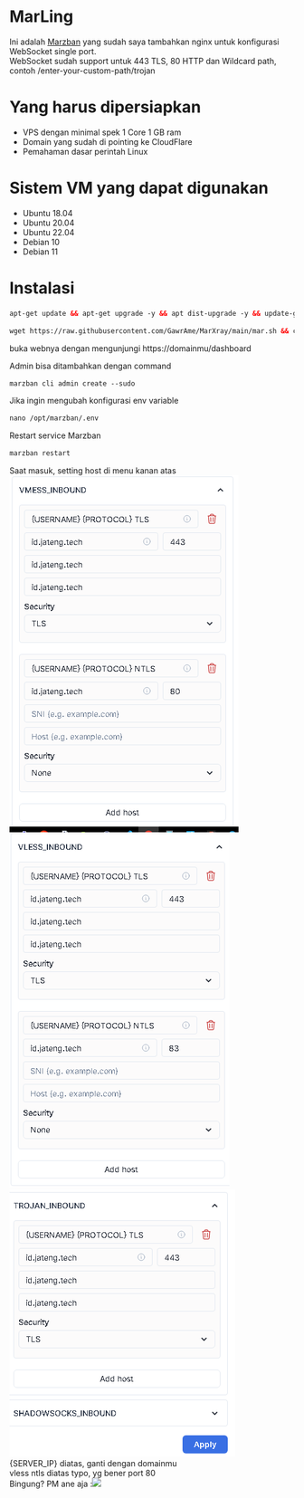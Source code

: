 # MarLing

Ini adalah [Marzban](https://github.com/Gozargah/Marzban) yang sudah saya tambahkan nginx untuk konfigurasi WebSocket single port. </br>
WebSocket sudah support untuk 443 TLS, 80 HTTP dan Wildcard path, contoh /enter-your-custom-path/trojan

# Yang harus dipersiapkan
- VPS dengan minimal spek 1 Core 1 GB ram
- Domain yang sudah di pointing ke CloudFlare
- Pemahaman dasar perintah Linux

# Sistem VM yang dapat digunakan

- Ubuntu 18.04 </br>
- Ubuntu 20.04 </br>
- Ubuntu 22.04 </br>
- Debian 10 </br>
- Debian 11 </br>



# Instalasi
  ```html
 apt-get update && apt-get upgrade -y && apt dist-upgrade -y && update-grub && reboot
 ```
 ```html
 wget https://raw.githubusercontent.com/GawrAme/MarXray/main/mar.sh && chmod +x mar.sh && ./mar.sh
 ```
 

 
buka webnya dengan mengunjungi https://domainmu/dashboard <br>

Admin bisa ditambahkan dengan command
```html
marzban cli admin create --sudo
 ```
Jika ingin mengubah konfigurasi env variable 
```html
nano /opt/marzban/.env
 ```
Restart service Marzban 
```html
marzban restart
 ```
 
 Saat masuk, setting host di menu kanan atas <br>
 ![Screenshot_20230404-154004_Termius](https://raw.githubusercontent.com/Agunxzzz/MarXray/main/vmess.png)
 ![Screenshot_20230404-154004_Termius](https://raw.githubusercontent.com/Agunxzzz/MarXray/main/vless.png)
 ![Screenshot_20230404-154004_Termius](https://raw.githubusercontent.com/Agunxzzz/MarXray/main/trojan.png)
 <br>
 {SERVER_IP} diatas, ganti dengan domainmu <br>
 vless ntls diatas typo, yg bener port 80 <br>
Bingung? PM ane aja :<a href="https://t.me/Tereza11" target=”_blank”><img src="https://img.shields.io/static/v1?style=for-the-badge&logo=Telegram&label=Telegram&message=Click%20Here&color=blue"></a><br>
<br>


